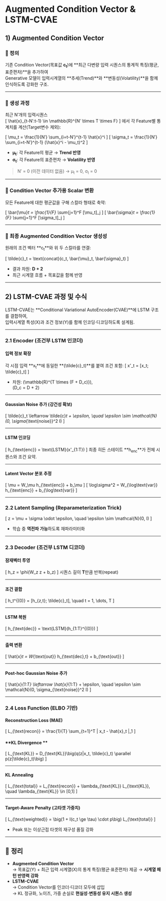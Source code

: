 # Augmented Condition Vector & LSTM-CVAE

## 1) Augmented Condition Vector

### 📌 정의
기존 Condition Vector(목표값 **c<sub>t</sub>**)에 **최근 다변량 입력 시퀀스의 통계적 특징(평균, 표준편차)**을 추가하여  
Generative 모델이 입력시계열의 **추세(Trend)**와 **변동성(Volatility)**을 함께 인식하도록 강화한 구조.

---

### 🔹 생성 과정
최근 N′개의 입력시퀀스  
\[
\hat{x}_{t-N′:t-1} \in \mathbb{R}^{N′ \times T \times F}
\]
에서 각 Feature별 통계치를 계산(Target변수 제외):

\[
\mu_t = \frac{1}{N′} \sum_{i=t-N′}^{t-1} \hat{x}^i
\]
\[
\sigma_t = \frac{1}{N′} \sum_{i=t-N′}^{t-1} (\hat{x}^i - \mu_t)^2
\]

- **μ<sub>t</sub>**: 각 Feature의 평균 → **Trend 반영**  
- **σ<sub>t</sub>**: 각 Feature의 표준편차 → **Volatility 반영**

> N′ = 0 (이전 데이터 없음) → μ<sub>t</sub> = 0, σ<sub>t</sub> = 0

---

### 🔹 Condition Vector 추가용 Scalar 변환
모든 Feature에 대한 평균값을 구해 스칼라 형태로 축약:

\[
\bar{\mu}_t = \frac{1}{F} \sum_{j=1}^F [\mu_t]_j
\]
\[
\bar{\sigma}_t = \frac{1}{F} \sum_{j=1}^F [\sigma_t]_j
\]

---

### 🔹 최종 Augmented Condition Vector 생성성
원래의 조건 벡터 **c<sub>t</sub>**와 위 두 스칼라를 연결:

\[
\tilde{c}_t = \text{concat}(c_t, \bar{\mu}_t, \bar{\sigma}_t)
\]
- 결과 차원: **D + 2**  
- 최근 시계열 흐름 + 목표값을 함께 반영

---

## 2) LSTM-CVAE 과정 및 수식

LSTM-CVAE는 **Conditional Variational AutoEncoder(CVAE)**에 LSTM 구조를 결합하여,  
입력시계열 특성(X)과 조건 정보(Y)를 함께 인코딩·디코딩하도록 설계됨.

---

### 2.1 Encoder (조건부 LSTM 인코더)

#### **입력 정보 확장**
각 시점 입력 **x<sub>t</sub>**에 동일한 **\(\tilde{c}_t\)**를 붙여 조건 포함:
\[
x'_t = [x_t; \tilde{c}_t]
\]
- 차원: \(\mathbb{R}^{T \times (F + D_c)}\),  
  \(D_c = D + 2\)

---

#### **Gaussian Noise 추가 (강건성 확보)**
\[
\tilde{c}_t \leftarrow \tilde{c}_t + \epsilon, \quad \epsilon \sim \mathcal{N}(0, \sigma_{\text{noise}}^2 I)
\]

---

#### **LSTM 인코딩**
\[
h_{\text{enc}} = \text{LSTM}(x'_{1:T})
\]
최종 히든 스테이트 **h<sub>enc</sub>**가 전체 시퀀스와 조건 요약.

---

#### **Latent Vector 분포 추정**
\[
\mu = W_\mu h_{\text{enc}} + b_\mu
\]
\[
\log\sigma^2 = W_{\log\text{var}} h_{\text{enc}} + b_{\log\text{var}}
\]

---

### 2.2 Latent Sampling (Reparameterization Trick)
\[
z = \mu + \sigma \odot \epsilon, \quad \epsilon \sim \mathcal{N}(0, I)
\]
- 학습 중 **역전파 가능**하도록 재파라미터화

---

### 2.3 Decoder (조건부 LSTM 디코더)

#### **잠재벡터 투영**
\[
h_z = \phi(W_z z + b_z)
\]
시퀀스 길이 **T**만큼 반복(repeat)

---

#### **조건 결합**
\[
h_t^{(0)} = [h_{z,t}; \tilde{c}_t], \quad t = 1, \dots, T
\]

---

#### **LSTM 복원**
\[
h_{\text{dec}} = \text{LSTM}(h_{1:T}^{(0)})
\]

---

#### **출력 변환**
\[
\hat{x}_t = W_{\text{out}} h_{\text{dec},t} + b_{\text{out}}
\]

---

#### **Post-hoc Gaussian Noise 추가**
\[
\hat{x}_{1:T} \leftarrow \hat{x}_{1:T} + \epsilon, \quad \epsilon \sim \mathcal{N}(0, \sigma_{\text{noise}}^2 I)
\]

---

### 2.4 Loss Function (ELBO 기반)

#### **Reconstruction Loss (MAE)**
\[
L_{\text{recon}} = \frac{1}{T} \sum_{t=1}^T \| x_t - \hat{x}_t \|_1
\]

#### **KL Divergence **
\[
L_{\text{KL}} = D_{\text{KL}}\big(q(z|x_t, \tilde{c}_t) \parallel p(z|\tilde{c}_t)\big)
\]

---

#### **KL Annealing**
\[
L_{\text{total}} = L_{\text{recon}} + \lambda_{\text{KL}} L_{\text{KL}}, \quad \lambda_{\text{KL}} \in [0,1]
\]

---

#### **Target-Aware Penalty (고타겟 가중치)**
\[
L_{\text{weighted}} = \big(1 + I(c_t \ge \tau) \cdot p\big) L_{\text{total}}
\]
- Peak 또는 이상근접 타겟의 재구성 품질 강화

---

## 📌 정리
- **Augmented Condition Vector**  
  → 목표값(Y) + 최근 입력 시계열(X)의 통계 특징(평균·표준편차) 제공 → **시계열 패턴 반영력 강화**
- **LSTM-CVAE**  
  → Condition Vector를 인코더·디코더 모두에 삽입  
  → KL 정규화, 노이즈, 가중 손실로 **현실성·변동성 유지 시퀀스 생성**
